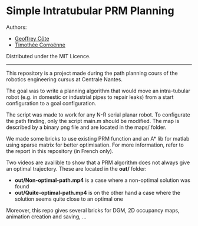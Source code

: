 # Simple Intratubular PRM Planning

Authors:
- [Geoffrey Côte](https://github.com/Meltwin) 
- [Timothée Corroënne](https://github.com/TCorroenne)

Distributed under the MIT Licence.

---

This repository is a project made during the path planning cours of the robotics engineering cursus at Centrale Nantes.

The goal was to write a planning algorithm that would move an intra-tubular robot (e.g. in domestic or industrial pipes to repair leaks) from a start configuration to a goal configuration.

The script was made to work for any N-R serial planar robot. To configurate the path finding, only the script main.m should be modified. The map is described by a binary png file and are located in the maps/ folder.

We made some bricks to use existing PRM function and an A* lib for matlab using sparse matrix for better optimisation. For more information, refer to the report in this repository (in French only).

Two videos are availible to show that a PRM algorithm does not always give an optimal trajectory. These are located in the **out/** folder:
- **out/Non-optimal-path.mp4** is a case where a non-optimal solution was found
- **out/Quite-optimal-path.mp4** is on the other hand a case where the solution seems quite close to an optimal one

Moreover, this repo gives several bricks for DGM, 2D occupancy maps, animation creation and saving, ...